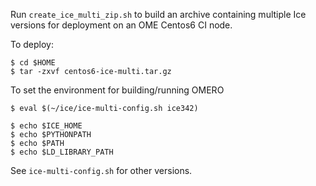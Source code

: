 Run `create_ice_multi_zip.sh` to build an archive containing multiple
Ice versions for deployment on an OME Centos6 CI node.

To deploy:

    $ cd $HOME
    $ tar -zxvf centos6-ice-multi.tar.gz

To set the environment for building/running OMERO

    $ eval $(~/ice/ice-multi-config.sh ice342)

    $ echo $ICE_HOME
    $ echo $PYTHONPATH
    $ echo $PATH
    $ echo $LD_LIBRARY_PATH

See `ice-multi-config.sh` for other versions.

